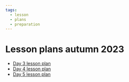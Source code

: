 ```yaml
---
tags:
  - lesson
  - plans
  - preparation
---
```


# Lesson plans autumn 2023

* [Day 3 lesson plan](day_3_lesson_plan.md)
* [Day 4 lesson plan](day_4_lesson_plan.md)
* [Day 5 lesson plan](day_5_lesson_plan.md)

